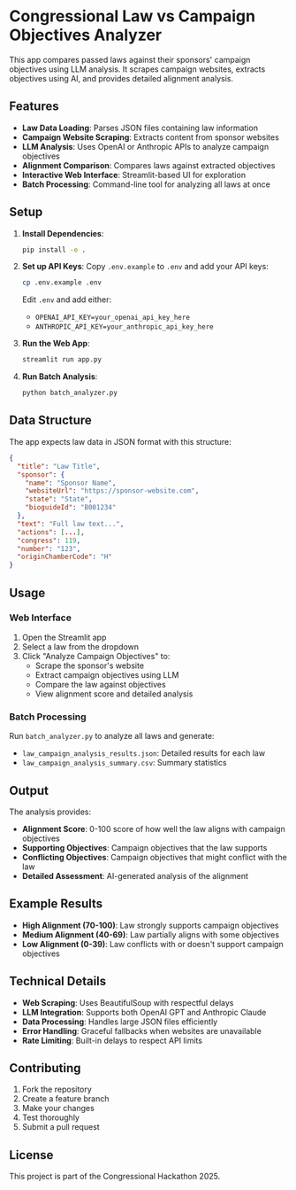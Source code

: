 # Congressional Law vs Campaign Objectives Analyzer

This app compares passed laws against their sponsors' campaign objectives using LLM analysis. It scrapes campaign websites, extracts objectives using AI, and provides detailed alignment analysis.

## Features

- **Law Data Loading**: Parses JSON files containing law information
- **Campaign Website Scraping**: Extracts content from sponsor websites
- **LLM Analysis**: Uses OpenAI or Anthropic APIs to analyze campaign objectives
- **Alignment Comparison**: Compares laws against extracted objectives
- **Interactive Web Interface**: Streamlit-based UI for exploration
- **Batch Processing**: Command-line tool for analyzing all laws at once

## Setup

1. **Install Dependencies**:

   ```bash
   pip install -e .
   ```

2. **Set up API Keys**:
   Copy `.env.example` to `.env` and add your API keys:

   ```bash
   cp .env.example .env
   ```

   Edit `.env` and add either:

   - `OPENAI_API_KEY=your_openai_api_key_here`
   - `ANTHROPIC_API_KEY=your_anthropic_api_key_here`

3. **Run the Web App**:

   ```bash
   streamlit run app.py
   ```

4. **Run Batch Analysis**:
   ```bash
   python batch_analyzer.py
   ```

## Data Structure

The app expects law data in JSON format with this structure:

```json
{
  "title": "Law Title",
  "sponsor": {
    "name": "Sponsor Name",
    "websiteUrl": "https://sponsor-website.com",
    "state": "State",
    "bioguideId": "B001234"
  },
  "text": "Full law text...",
  "actions": [...],
  "congress": 119,
  "number": "123",
  "originChamberCode": "H"
}
```

## Usage

### Web Interface

1. Open the Streamlit app
2. Select a law from the dropdown
3. Click "Analyze Campaign Objectives" to:
   - Scrape the sponsor's website
   - Extract campaign objectives using LLM
   - Compare the law against objectives
   - View alignment score and detailed analysis

### Batch Processing

Run `batch_analyzer.py` to analyze all laws and generate:

- `law_campaign_analysis_results.json`: Detailed results for each law
- `law_campaign_analysis_summary.csv`: Summary statistics

## Output

The analysis provides:

- **Alignment Score**: 0-100 score of how well the law aligns with campaign objectives
- **Supporting Objectives**: Campaign objectives that the law supports
- **Conflicting Objectives**: Campaign objectives that might conflict with the law
- **Detailed Assessment**: AI-generated analysis of the alignment

## Example Results

- **High Alignment (70-100)**: Law strongly supports campaign objectives
- **Medium Alignment (40-69)**: Law partially aligns with some objectives
- **Low Alignment (0-39)**: Law conflicts with or doesn't support campaign objectives

## Technical Details

- **Web Scraping**: Uses BeautifulSoup with respectful delays
- **LLM Integration**: Supports both OpenAI GPT and Anthropic Claude
- **Data Processing**: Handles large JSON files efficiently
- **Error Handling**: Graceful fallbacks when websites are unavailable
- **Rate Limiting**: Built-in delays to respect API limits

## Contributing

1. Fork the repository
2. Create a feature branch
3. Make your changes
4. Test thoroughly
5. Submit a pull request

## License

This project is part of the Congressional Hackathon 2025.

